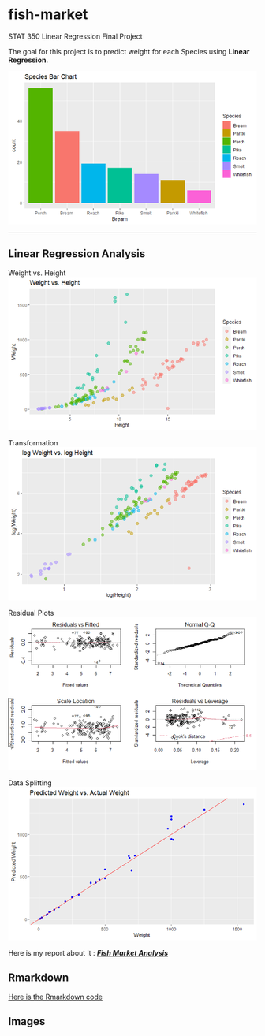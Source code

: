 # fish-market

STAT 350 Linear Regression Final Project

The goal for this project is to predict weight for each Species using **Linear Regression**.

![Species](https://raw.githubusercontent.com/henryyinyufei/fish-market/main/image/Species-Bar-Chart.png)

---

## Linear Regression Analysis
Weight vs. Height![Weight-Height](https://raw.githubusercontent.com/henryyinyufei/fish-market/main/image/Weight-Height.png)

Transformation![LogLog](https://raw.githubusercontent.com/henryyinyufei/fish-market/main/image/logweight-logheight.png)

Residual Plots![Residual-Plots](https://raw.githubusercontent.com/henryyinyufei/fish-market/main/image/residual-plot-after-transformation2.png)

Data Splitting![validation](https://raw.githubusercontent.com/henryyinyufei/fish-market/main/image/Cross-Validation.png)


Here is my report about it : ***[Fish Market Analysis](https://github.com/henryyinyufei/fish-market/blob/main/Fish-Market-Analysis.pdf)***

## Rmarkdown
[Here is the Rmarkdown code](https://github.com/henryyinyufei/fish-market/blob/main/Rmarkdown%20files/Fish%20Market%20Code.Rmd)

## Images
